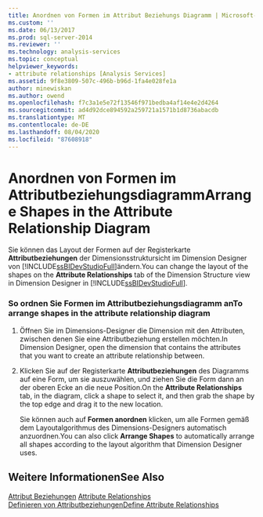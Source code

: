 ```yaml
---
title: Anordnen von Formen im Attribut Beziehungs Diagramm | Microsoft-Dokumentation
ms.custom: ''
ms.date: 06/13/2017
ms.prod: sql-server-2014
ms.reviewer: ''
ms.technology: analysis-services
ms.topic: conceptual
helpviewer_keywords:
- attribute relationships [Analysis Services]
ms.assetid: 9f8e3809-507c-496b-b96d-1fa4e028fe1a
author: minewiskan
ms.author: owend
ms.openlocfilehash: f7c3a1e5e72f13546f971bedba4af14e4e2d4264
ms.sourcegitcommit: ad4d92dce894592a259721a1571b1d8736abacdb
ms.translationtype: MT
ms.contentlocale: de-DE
ms.lasthandoff: 08/04/2020
ms.locfileid: "87608918"
---
```

# <a name="arrange-shapes-in-the-attribute-relationship-diagram"></a><span data-ttu-id="2d801-102">Anordnen von Formen im Attributbeziehungsdiagramm</span><span class="sxs-lookup"><span data-stu-id="2d801-102">Arrange Shapes in the Attribute Relationship Diagram</span></span>
  <span data-ttu-id="2d801-103">Sie können das Layout der Formen auf der Registerkarte **Attributbeziehungen** der Dimensionsstruktursicht im Dimension Designer von [!INCLUDE[ssBIDevStudioFull](../../includes/ssbidevstudiofull-md.md)]ändern.</span><span class="sxs-lookup"><span data-stu-id="2d801-103">You can change the layout of the shapes on the **Attribute Relationships** tab of the Dimension Structure view in Dimension Designer in [!INCLUDE[ssBIDevStudioFull](../../includes/ssbidevstudiofull-md.md)].</span></span>  
  
### <a name="to-arrange-shapes-in-the-attribute-relationship-diagram"></a><span data-ttu-id="2d801-104">So ordnen Sie Formen im Attributbeziehungsdiagramm an</span><span class="sxs-lookup"><span data-stu-id="2d801-104">To arrange shapes in the attribute relationship diagram</span></span>  
  
1.  <span data-ttu-id="2d801-105">Öffnen Sie im Dimensions-Designer die Dimension mit den Attributen, zwischen denen Sie eine Attributbeziehung erstellen möchten.</span><span class="sxs-lookup"><span data-stu-id="2d801-105">In Dimension Designer, open the dimension that contains the attributes that you want to create an attribute relationship between.</span></span>  
  
2.  <span data-ttu-id="2d801-106">Klicken Sie auf der Registerkarte **Attributbeziehungen** des Diagramms auf eine Form, um sie auszuwählen, und ziehen Sie die Form dann an der oberen Ecke an die neue Position.</span><span class="sxs-lookup"><span data-stu-id="2d801-106">On the **Attribute Relationships** tab, in the diagram, click a shape to select it, and then grab the shape by the top edge and drag it to the new location.</span></span>  
  
     <span data-ttu-id="2d801-107">Sie können auch auf **Formen anordnen** klicken, um alle Formen gemäß dem Layoutalgorithmus des Dimensions-Designers automatisch anzuordnen.</span><span class="sxs-lookup"><span data-stu-id="2d801-107">You can also click **Arrange Shapes** to automatically arrange all shapes according to the layout algorithm that Dimension Designer uses.</span></span>  
  
## <a name="see-also"></a><span data-ttu-id="2d801-108">Weitere Informationen</span><span class="sxs-lookup"><span data-stu-id="2d801-108">See Also</span></span>  
 <span data-ttu-id="2d801-109">[Attribut Beziehungen](../multidimensional-models-olap-logical-dimension-objects/attribute-relationships.md) </span><span class="sxs-lookup"><span data-stu-id="2d801-109">[Attribute Relationships](../multidimensional-models-olap-logical-dimension-objects/attribute-relationships.md) </span></span>  
 [<span data-ttu-id="2d801-110">Definieren von Attributbeziehungen</span><span class="sxs-lookup"><span data-stu-id="2d801-110">Define Attribute Relationships</span></span>](attribute-relationships-define.md)  
  
  
